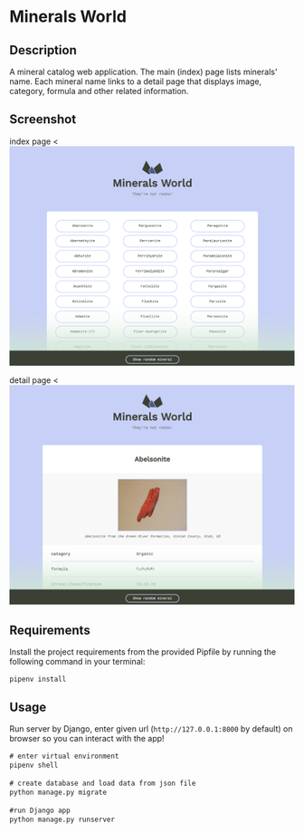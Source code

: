 # Minerals World
## Description
A mineral catalog web application. The main (index) page lists minerals' name. Each mineral name links to a detail page that displays image, category, formula and other related information.

## Screenshot
index page
<<img src="https://raw.githubusercontent.com/yushinna/python-project-06/images/index-page.png" width="600">

detail page
<<img src="https://raw.githubusercontent.com/yushinna/python-project-06/images/detail-page.png" width="600">

## Requirements
Install the project requirements from the provided Pipfile by running the following command in your terminal:
```
pipenv install
```

## Usage
Run server by Django, enter given url (`http://127.0.0.1:8000` by default) on browser so you can interact with the app!

```
# enter virtual environment
pipenv shell

# create database and load data from json file
python manage.py migrate

#run Django app
python manage.py runserver
```
